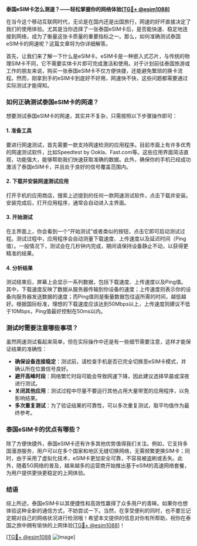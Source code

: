 **泰国eSIM卡怎么测速？——轻松掌握你的网络体验[[TG💪+ @esim1088](https://t.me/s/esim1088)]**

在当今这个移动互联网时代，无论是在国内还是出国旅行，网速的好坏直接决定了我们的使用体验。尤其是当你选择了一张泰国eSIM卡后，是否能快速、稳定地连接到网络，成为了衡量这张卡质量的重要指标之一。那么，如何准确测试泰国eSIM卡的网速呢？这篇文章将为你详细解答。

首先，让我们来了解一下什么是eSIM卡。eSIM卡是一种嵌入式芯片，与传统的物理SIM卡不同，它不需要实体卡片即可完成激活和使用。对于计划前往泰国旅游或工作的朋友来说，购买一张泰国eSIM卡不仅方便快捷，还能避免繁琐的换卡流程。然而，刚拿到手的eSIM卡到底好不好用，网速快不快，这些问题都需要通过实际测试才能得知。

### 如何正确测试泰国eSIM卡的网速？

想要测试泰国eSIM卡的网速，其实并不复杂，只需按照以下步骤操作即可：

#### 1. 准备工具

要进行网速测试，首先需要一款支持网速检测的应用程序。目前市面上有许多优秀的网速测试软件，比如Speedtest by Ookla、Fast.com等。这些应用界面简洁直观，功能强大，能够帮助我们快速获取准确的数据。此外，确保你的手机已经成功激活了泰国eSIM卡，并且处于良好的信号覆盖范围内。

#### 2. 下载并安装网速测试应用

打开手机的应用商店，搜索上述提到的任何一款网速测试软件，点击下载并安装。安装完成后，打开应用程序，通常会自动进入主界面。

#### 3. 开始测试

在主界面上，你会看到一个“开始测试”或者类似的按钮，点击它即可启动测试过程。测试过程中，应用程序会自动测量下载速度、上传速度以及延迟时间（Ping值）。一般情况下，测试会在几秒钟内完成，期间请保持设备静止不动，以获得更精准的结果。

#### 4. 分析结果

测试结束后，屏幕上会显示一系列数据，包括下载速度、上传速度以及Ping值。其中，下载速度反映了数据从服务器传输到你设备的速度；上传速度则表示你的设备向服务器发送数据的速度；而Ping值则是衡量数据包往返所需的时间，越低越好。根据国际标准，理想的下载速度应该达到50Mbps以上，上传速度则建议不低于10Mbps，Ping值最好控制在50ms以内。

### 测试时需要注意哪些事项？

虽然网速测试看起来简单，但在实际操作中还是有一些细节需要注意，这样才能保证结果的准确性：

- **确保设备连接稳定**：测试前，请检查手机是否已完全切换至eSIM卡模式，并确认所在位置信号良好。
- **避开高峰时段**：网络繁忙时段可能会导致网速下降，因此建议选择早晨或深夜进行测试。
- **关闭其他应用**：测试过程中尽量不要运行其他占用大量带宽的应用程序，以免影响结果。
- **多次重复测试**：为了验证结果的可靠性，可以多次重复测试，取平均值作为最终参考。

### 泰国eSIM卡的优点有哪些？

除了方便快捷外，泰国eSIM卡还有许多其他优势值得我们关注。例如，它支持多国漫游服务，用户可以在多个国家和地区无缝切换网络，无需频繁更换SIM卡；同时，由于采用了虚拟化技术，eSIM卡更加安全可靠，不容易被盗刷或丢失。此外，随着5G网络的普及，越来越多的运营商开始推出基于eSIM的高速网络套餐，为用户提供更快更稳定的上网体验。

### 结语

综上所述，泰国eSIM卡以其便捷性和高效性赢得了众多用户的青睐。如果你也想体验这种全新的通信方式，不妨尝试一下。当然，在享受便利的同时，也不要忘记定期对自己的网络状况进行检测哦！希望本文提供的信息对你有所帮助，祝你在泰国之旅中拥有愉快的上网体验[[TG💪+ @esim1088](https://t.me/s/esim1088)]！

[[TG💪+ @esim1088](https://t.me/s/esim1088) ![Image](https://i.postimg.cc/4NQfJmqS/Snipaste-2025-05-13-00-14-12.png)]